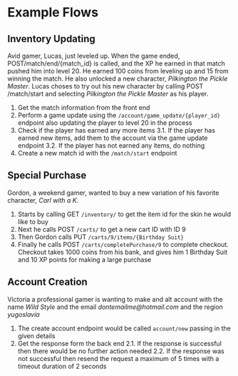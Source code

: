 # Example Flows

## Inventory Updating

Avid gamer, Lucas, just leveled up. When the game ended, POST/match/end/{match_id} is called, and the XP he earned in that match pushed him into level 20. He earned 100 coins from leveling up and 15 from winning the match. He also unlocked a new character, _Pilkington the Pickle Master_. Lucas choses to try out his new character by calling POST /match/start and selecting _Pilkington the Pickle Master_ as his player.

1. Get the match information from the front end
2. Perform a game update using the `/account/game_update/{player_id}` endpoint also updating the player to level 20 in the process
3. Check if the player has earned any more items
  3.1. If the player has earned new items, add them to the account via the game update endpoint
  3.2. If the player has not earned any items, do nothing
4. Create a new match id with the `/match/start` endpoint

## Special Purchase

Gordon, a weekend gamer, wanted to buy a new variation of his favorite character, _Carl with a K_.

1. Starts by calling GET `/inventory/` to get the item id for the skin he would like to buy
2. Next he calls POST `/carts/` to get a new cart ID with ID 9
3. Then Gordon calls PUT `/carts/9/items/{Birthday Suit}`
4. Finally he calls POST `/carts/completePurchase/9` to complete checkout. Checkout takes 1000 coins from his bank, and gives him 1 Birthday Suit and 10 XP points for making a large purchase

## Account Creation

Victoria a professional gamer is wanting to make and alt account with the name _Wild Style_ and the email _dontemailme@hotmail.com_ and the region _yugoslavia_

1. The create account endpoint would be called `account/new` passing in the given details
2. Get the response form the back end
    2.1. If the response is successful then there would be no further action needed
    2.2. If the response was not successful then resend the request a maximum of 5 times with a timeout duration of 2 seconds
